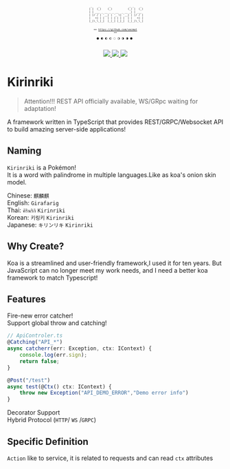 <p align="center">
  <pre align="center" style="font-size: 6px;">
  _    _      _            _ _    _ 
 | |  (_)    (_)          (_) |  (_)
 | | ___ _ __ _ _ __  _ __ _| | ___ 
 | |/ / | '__| | '_ \| '__| | |/ / |
 |   <| | |  | | | | | |  | |   <| |
 |_|\_\_|_|  |_|_| |_|_|  |_|_|\_\_|
                                    
  == https://github.com/vecmat ==   
     🌑 🌒 🌓 🌔 🌕 🌖 🌗 🌘 🌑        </pre>
  <p align="center">
    <a href="https://www.npmjs.com/package/kirinriki">
      <img src="https://badge.fury.io/js/kirinriki.svg">
    </a>
    <a href="https://bundlephobia.com/result?p=kirinriki@latest">
      <img src="https://badgen.net/bundlephobia/min/kirinriki">
    </a>
    <a href="https://gitter.im/_rakkit_/community?utm_source=badge&utm_medium=badge&utm_campaign=pr-badge">
      <img src="https://badges.gitter.im/_rakkit_/community.svg">
    </a>
  </p>
</p>

# Kirinriki

> Attention!!! REST API officially available, WS/GRpc waiting for adaptation!

A framework written in TypeScript that provides REST/GRPC/Websocket API to build amazing server-side applications!

## Naming

`Kirinriki` is a Pokémon!  
It is a word with palindrome in multiple languages.Like as koa's onion skin model.

Chinese: `麒麟麒`  
English: `Girafarig`  
Thai: `คิรินริกิ` `Kirinriki`  
Korean:  `키링키` `Kirinriki`  
Japanese: `キリンリキ` `Kirinriki`  

## Why Create?

Koa is a streamlined and user-friendly framework,I used it for ten years. But JavaScript can no longer meet my work needs, and I need a better koa framework to match Typescript!

## Features

Fire-new error catcher!  
Support global throw and catching!   

```typescript
// ApiControler.ts
@Catching("API_*")
async catcherr(err: Exception, ctx: IContext) {
    console.log(err.sign);
    return false;
}

@Post("/test")
async test(@Ctx() ctx: IContext) {
    throw new Exception("API_DEMO_ERROR","Demo error info")
}

```

Decorator Support  
Hybrid Protocol (`HTTP`/ `WS` /`GRPC`)  


## Specific Definition

`Action` like to service, it is related to requests and can read `ctx` attributes


